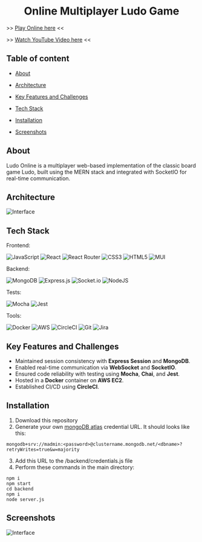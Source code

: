 #  <center>Online Multiplayer Ludo Game</center>


\>\>  [Play Online here](www.github.com/wenszel/mern-ludo) <<

\>\>  [Watch YouTube Video here](www.github.com/wenszel/mern-ludo) <<

##  Table of content

-  [About](#about)

-  [Architecture](#architecture)

-  [Key Features and Challenges](#key-features-and-challenges)

-  [Tech Stack](#tech-stack)

-  [Installation](#installation)

-  [Screenshots](#screenshots)

##  About
Ludo Online is a multiplayer web-based implementation of the classic board game Ludo, built using the MERN stack and integrated with SocketIO for real-time communication.
## Architecture
![Interface](https://github.com/Wenszel/mern-ludo/blob/main/src/images/architecture.png?raw=true)
##  Tech Stack

Frontend:

![JavaScript](https://img.shields.io/badge/javascript-%23323330.svg?style=for-the-badge&logo=javascript&logoColor=%23F7DF1E) ![React](https://img.shields.io/badge/react-%2320232a.svg?style=for-the-badge&logo=react&logoColor=%2361DAFB) ![React Router](https://img.shields.io/badge/React_Router-CA4245?style=for-the-badge&logo=react-router&logoColor=white)
![CSS3](https://img.shields.io/badge/css3-%231572B6.svg?style=for-the-badge&logo=css3&logoColor=white) ![HTML5](https://img.shields.io/badge/html5-%23E34F26.svg?style=for-the-badge&logo=html5&logoColor=white) ![MUI](https://img.shields.io/badge/MUI-%230081CB.svg?style=for-the-badge&logo=mui&logoColor=white)

Backend:

![MongoDB](https://img.shields.io/badge/MongoDB-%234ea94b.svg?style=for-the-badge&logo=mongodb&logoColor=white) ![Express.js](https://img.shields.io/badge/express.js-%23404d59.svg?style=for-the-badge&logo=express&logoColor=%2361DAFB) ![Socket.io](https://img.shields.io/badge/Socket.io-black?style=for-the-badge&logo=socket.io&badgeColor=010101) ![NodeJS](https://img.shields.io/badge/node.js-6DA55F?style=for-the-badge&logo=node.js&logoColor=white)

Tests:

![Mocha](https://img.shields.io/badge/-mocha-%238D6748?style=for-the-badge&logo=mocha&logoColor=white) ![Jest](https://img.shields.io/badge/-jest-%23C21325?style=for-the-badge&logo=jest&logoColor=white)

Tools:

![Docker](https://img.shields.io/badge/docker-%230db7ed.svg?style=for-the-badge&logo=docker&logoColor=white) ![AWS](https://img.shields.io/badge/AWS-%23FF9900.svg?style=for-the-badge&logo=amazon-aws&logoColor=white) ![CircleCI](https://img.shields.io/badge/circle%20ci-%23161616.svg?style=for-the-badge&logo=circleci&logoColor=white) ![Git](https://img.shields.io/badge/git-%23F05033.svg?style=for-the-badge&logo=git&logoColor=white) ![Jira](https://img.shields.io/badge/jira-%230A0FFF.svg?style=for-the-badge&logo=jira&logoColor=white)

##  Key Features and Challenges

-   Maintained session consistency with **Express Session** and **MongoDB**.
-   Enabled real-time communication via **WebSocket** and **SocketIO**.
-   Ensured code reliability with testing using **Mocha**, **Chai**, and **Jest**. 
-   Hosted in a **Docker** container on **AWS EC2**.
-   Established CI/CD using **CircleCI**.


##  Installation
1.  Download this repository
2.  Generate your own [mongoDB atlas](https://www.mongodb.com) credential URL. It should looks like this:

```
mongodb+srv://madmin:<password>@clustername.mongodb.net/<dbname>?retryWrites=true&w=majority
```
3.  Add this URL to the /backend/credentials.js file
4.  Perform these commands in the main directory:

```
npm i
npm start
cd backend
npm i
node server.js
```

##  Screenshots

![Interface](https://github.com/Wenszel/mern-ludo/blob/main/src/images/readme1.png?raw=true)
